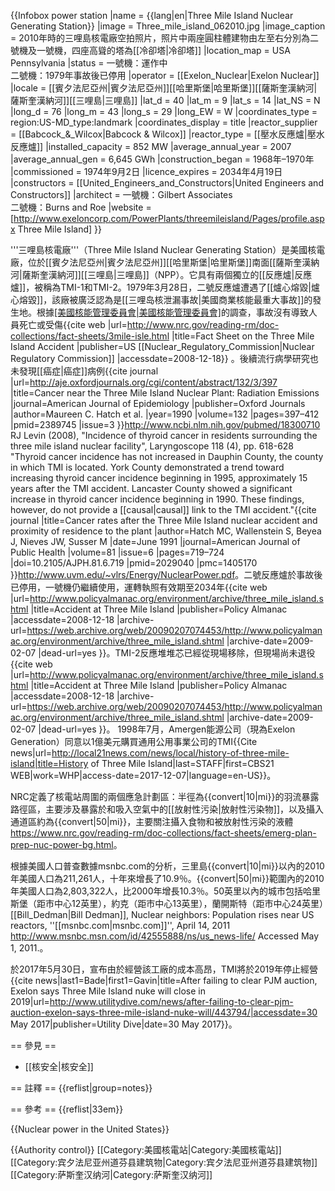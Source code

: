 {{Infobox power station
|name                = {{lang|en|Three Mile Island Nuclear Generating Station}}
|image               = Three_mile_island_062010.jpg
|image_caption       = 2010年時的三哩島核電廠空拍照片，照片中兩座圓柱體建物由左至右分別為二號機及一號機，四座高聳的塔為[[冷卻塔|冷卻塔]]
|location_map        = USA Pennsylvania
|status              = 一號機：運作中<br>二號機：1979年事故後已停用
|operator            = [[Exelon_Nuclear|Exelon Nuclear]]
|locale              = [[賓夕法尼亞州|賓夕法尼亞州]][[哈里斯堡|哈里斯堡]][[薩斯奎漢納河|薩斯奎漢納河]][[三哩島|三哩島]]
|lat_d   = 40
|lat_m   = 9
|lat_s   = 14
|lat_NS  = N
|long_d  = 76
|long_m  = 43
|long_s  = 29
|long_EW = W
|coordinates_type    = region:US-MD_type:landmark 
|coordinates_display = title
|reactor_supplier    = [[Babcock_&_Wilcox|Babcock & Wilcox]]
|reactor_type        = [[壓水反應爐|壓水反應爐]]
|installed_capacity  = 852 MW
|average_annual_year = 2007
|average_annual_gen  = 6,645 GWh
|construction_began  = 1968年–1970年
|commissioned        = 1974年9月2日
|licence_expires     = 2034年4月19日
|constructors        = [[United_Engineers_and_Constructors|United Engineers and Constructors]]
|architect           = 一號機：Gilbert Associates<br>二號機：Burns and Roe
|website             = [http://www.exeloncorp.com/PowerPlants/threemileisland/Pages/profile.aspx Three Mile Island]
}}

'''三哩島核電廠'''（Three Mile Island Nuclear Generating Station）是美國核電廠，位於[[賓夕法尼亞州|賓夕法尼亞州]][[哈里斯堡|哈里斯堡]]南面[[薩斯奎漢納河|薩斯奎漢納河]][[三哩島|三哩島]]（NPP）。它具有兩個獨立的[[反應爐|反應爐]]，被稱為TMI-1和TMI-2。1979年3月28日，二號反應爐遭遇了[[爐心熔毀|爐心熔毀]]，該廠被廣泛認為是[[三哩岛核泄漏事故|美國商業核能最重大事故]]的發生地。根據[[美國核能管理委員會|美國核能管理委員會]](NRC)的調查，事故沒有導致人員死亡或受傷<ref name=NRCfactsheet>{{cite web |url=http://www.nrc.gov/reading-rm/doc-collections/fact-sheets/3mile-isle.html |title=Fact Sheet on the Three Mile Island Accident |publisher=US [[Nuclear_Regulatory_Commission|Nuclear Regulatory Commission]] |accessdate=2008-12-18}}</ref> 。後續流行病學研究也未發現[[癌症|癌症]]病例<ref name=hatch90>{{cite journal
  |url=http://aje.oxfordjournals.org/cgi/content/abstract/132/3/397
  |title=Cancer near the Three Mile Island Nuclear Plant: Radiation Emissions
  |journal=American Journal of Epidemiology
  |publisher=Oxford Journals
  |author=Maureen C. Hatch et al.
  |year=1990
  |volume=132
  |pages=397–412
  |pmid=2389745
  |issue=3
}}</ref><ref name="ncbi.nlm.nih.gov">http://www.ncbi.nlm.nih.gov/pubmed/18300710 RJ Levin (2008), "Incidence of thyroid cancer in residents surrounding the three mile island nuclear facility", Laryngoscope 118 (4), pp. 618-628 "Thyroid cancer incidence has not increased in Dauphin County, the county in which TMI is located. York County demonstrated a trend toward increasing thyroid cancer incidence beginning in 1995, approximately 15 years after the TMI accident. Lancaster County showed a significant increase in thyroid cancer incidence beginning in 1990. These findings, however, do not provide a [[causal|causal]] link to the TMI accident."</ref><ref name="Hatch MC, Wallenstein S, Beyea J, Nieves JW, Susser M 1991 719–724">{{cite journal
  |title=Cancer rates after the Three Mile Island nuclear accident and proximity of residence to the plant
  |author=Hatch MC, Wallenstein S, Beyea J, Nieves JW, Susser M
  |date=June 1991
  |journal=American Journal of Public Health
  |volume=81
  |issue=6
  |pages=719–724
  |doi=10.2105/AJPH.81.6.719
  |pmid=2029040
  |pmc=1405170
}}</ref><ref name="uvm.edu">http://www.uvm.edu/~vlrs/Energy/NuclearPower.pdf</ref>。二號反應爐於事故後已停用，一號機仍繼續使用，運轉執照有效期至2034年<ref>{{cite web |url=http://www.policyalmanac.org/environment/archive/three_mile_island.shtml |title=Accident at Three Mile Island |publisher=Policy Almanac |accessdate=2008-12-18 |archive-url=https://web.archive.org/web/20090207074453/http://www.policyalmanac.org/environment/archive/three_mile_island.shtml |archive-date=2009-02-07 |dead-url=yes }}</ref>。TMI-2反應堆堆芯已經從現場移除，但現場尚未退役<ref>{{cite web |url=http://www.policyalmanac.org/environment/archive/three_mile_island.shtml |title=Accident at Three Mile Island |publisher=Policy Almanac |accessdate=2008-12-18 |archive-url=https://web.archive.org/web/20090207074453/http://www.policyalmanac.org/environment/archive/three_mile_island.shtml |archive-date=2009-02-07 |dead-url=yes }}</ref>。 1998年7月，Amergen能源公司（現為Exelon Generation）同意以1億美元購買通用公用事業公司的TMI<ref name=":0">{{Cite news|url=http://local21news.com/news/local/history-of-three-mile-island|title=History of Three Mile Island|last=STAFF|first=CBS21 WEB|work=WHP|access-date=2017-12-07|language=en-US}}</ref>。

NRC定義了核電站周圍的兩個應急計劃區：半徑為{{convert|10|mi}}的羽流暴露路徑區，主要涉及暴露於和吸入空氣中的[[放射性污染|放射性污染物]]，以及攝入通道區約為{{convert|50|mi}}，主要關注攝入食物和被放射性污染的液體<ref>https://www.nrc.gov/reading-rm/doc-collections/fact-sheets/emerg-plan-prep-nuc-power-bg.html</ref>。

根據美國人口普查數據msnbc.com的分析，三里島{{convert|10|mi}}以內的2010年美國人口為211,261人，十年來增長了10.9％。{{convert|50|mi}}範圍內的2010年美國人口為2,803,322人，比2000年增長10.3％。50英里以內的城市包括哈里斯堡（距市中心12英里），約克（距市中心13英里），蘭開斯特（距市中心24英里）<ref>[[Bill_Dedman|Bill Dedman]], Nuclear neighbors: Population rises near US reactors, ''[[msnbc.com|msnbc.com]]'', April 14, 2011 http://www.msnbc.msn.com/id/42555888/ns/us_news-life/ Accessed May 1, 2011.</ref>。

於2017年5月30日，宣布由於經營該工廠的成本高昂，TMI將於2019年停止經營<ref>{{cite news|last1=Bade|first1=Gavin|title=After failing to clear PJM auction, Exelon says Three Mile Island nuke will close in 2019|url=http://www.utilitydive.com/news/after-failing-to-clear-pjm-auction-exelon-says-three-mile-island-nuke-will/443794/|accessdate=30 May 2017|publisher=Utility Dive|date=30 May 2017}}</ref>。

== 參見 ==
* [[核安全|核安全]]

== 註釋 ==
{{reflist|group=notes}}

== 參考 ==
{{reflist|33em}}

{{Nuclear power in the United States}}

{{Authority control}}
[[Category:美國核電站|Category:美國核電站]]
[[Category:宾夕法尼亚州道芬县建筑物|Category:宾夕法尼亚州道芬县建筑物]]
[[Category:萨斯奎汉纳河|Category:萨斯奎汉纳河]]
